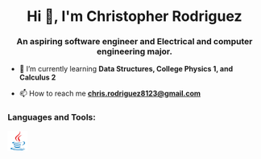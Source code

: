 <h1 align="center">Hi 👋, I'm Christopher Rodriguez</h1>
<h3 align="center">An aspiring software engineer and Electrical and computer engineering major.</h3>

- 🌱 I’m currently learning **Data Structures, College Physics 1, and Calculus 2**

- 📫 How to reach me **chris.rodriguez8123@gmail.com**

<p align="left">
</p>

<h3 align="left">Languages and Tools:</h3>
<p align="left"> <a href="https://www.java.com" target="_blank" rel="noreferrer"> <img src="https://raw.githubusercontent.com/devicons/devicon/master/icons/java/java-original.svg" alt="java" width="40" height="40"/> </a> </p>

